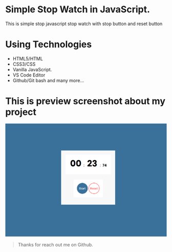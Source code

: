 # Simple Stop Watch in JavaScript.

This is simple stop javascript stop watch with stop button and reset button

# Using Technologies

- HTML5/HTML
- CSS3/CSS
- Vanilla JavaScript.
- VS Code Editor
- Github/Git bash
and many more...


# This is preview screenshot about my project
![imageScreenshot](./preview.png)


> Thanks for reach out me on Github.

